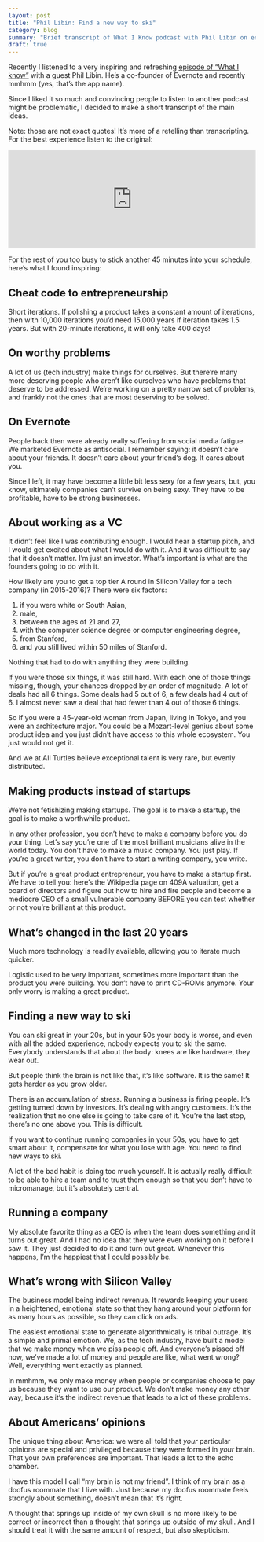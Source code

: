 ```yaml
---
layout: post
title: "Phil Libin: Find a new way to ski"
category: blog
summary: "Brief transcript of What I Know podcast with Phil Libin on entrepreneurship"
draft: true
---
```


Recently I listened to a very inspiring and refreshing [episode of “What I know”](https://www.inc.com/christine-lagorio/phil-libin-evernote-what-i-know-podcast.html) with a guest Phil Libin. He’s a co-founder of Evernote and recently mmhmm (yes, that’s the app name).

Since I liked it so much and convincing people to listen to another podcast might be problematic, I decided to make a short transcript of the main ideas.

Note: those are not exact quotes! It’s more of a retelling than transcripting. For the best experience listen to the original:

<iframe scrolling="no" src="https://playlist.megaphone.fm?e=MANV1024775177" width="100%" height="200" frameborder="0"></iframe>

For the rest of you too busy to stick another 45 minutes into your schedule, here’s what I found inspiring:

## Cheat code to entrepreneurship

Short iterations. If polishing a product takes a constant amount of iterations, then with 10,000 iterations you’d need 15,000 years if iteration takes 1.5 years. But with 20-minute iterations, it will only take 400 days!

## On worthy problems

A lot of us (tech industry) make things for ourselves. But there’re many more deserving people who aren’t like ourselves who have problems that deserve to be addressed. We’re working on a pretty narrow set of problems, and frankly not the ones that are most deserving to be solved.

## On Evernote

People back then were already really suffering from social media fatigue. We marketed Evernote as antisocial. I remember saying: it doesn’t care about your friends. It doesn’t care about your friend’s dog. It cares about you.

Since I left, it may have become a little bit less sexy for a few years, but, you know, ultimately companies can’t survive on being sexy. They have to be profitable, have to be strong businesses.

## About working as a VC

It didn’t feel like I was contributing enough. I would hear a startup pitch, and I would get excited about what I would do with it. And it was difficult to say that it doesn’t matter. I’m just an investor. What’s important is what are the founders going to do with it.

How likely are you to get a top tier A round in Silicon Valley for a tech company (in 2015-2016)? There were six factors:

1. if you were white or South Asian,
2. male,
3. between the ages of 21 and 27,
4. with the computer science degree or computer engineering degree,
5. from Stanford,
6. and you still lived within 50 miles of Stanford.

Nothing that had to do with anything they were building.

If you were those six things, it was still hard. With each one of those things missing, though, your chances dropped by an order of magnitude. A lot of deals had all 6 things. Some deals had 5 out of 6, a few deals had 4 out of 6. I almost never saw a deal that had fewer than 4 out of those 6 things.

So if you were a 45-year-old woman from Japan, living in Tokyo, and you were an architecture major. You could be a Mozart-level genius about some product idea and you just didn’t have access to this whole ecosystem. You just would not get it.

And we at All Turtles believe exceptional talent is very rare, but evenly distributed.

## Making products instead of startups

We’re not fetishizing making startups. The goal is to make a startup, the goal is to make a worthwhile product.

In any other profession, you don’t have to make a company before you do your thing. Let’s say you’re one of the most brilliant musicians alive in the world today. You don’t have to make a music company. You just play. If you’re a great writer, you don’t have to start a writing company, you write.

But if you’re a great product entrepreneur, you have to make a startup first. We have to tell you: here’s the Wikipedia page on 409A valuation, get a board of directors and figure out how to hire and fire people and become a mediocre CEO of a small vulnerable company BEFORE you can test whether or not you’re brilliant at this product.

## What’s changed in the last 20 years

Much more technology is readily available, allowing you to iterate much quicker.

Logistic used to be very important, sometimes more important than the product you were building. You don’t have to print CD-ROMs anymore. Your only worry is making a great product.

## Finding a new way to ski

You can ski great in your 20s, but in your 50s your body is worse, and even with all the added experience, nobody expects you to ski the same. Everybody understands that about the body: knees are like hardware, they wear out.

But people think the brain is not like that, it’s like software. It is the same! It gets harder as you grow older.

There is an accumulation of stress. Running a business is firing people. It’s getting turned down by investors. It’s dealing with angry customers. It’s the realization that no one else is going to take care of it. You’re the last stop, there’s no one above you. This is difficult.

If you want to continue running companies in your 50s, you have to get smart about it, compensate for what you lose with age. You need to find new ways to ski.

A lot of the bad habit is doing too much yourself. It is actually really difficult to be able to hire a team and to trust them enough so that you don’t have to micromanage, but it’s absolutely central.

## Running a company

My absolute favorite thing as a CEO is when the team does something and it turns out great. And I had no idea that they were even working on it before I saw it. They just decided to do it and turn out great. Whenever this happens, I’m the happiest that I could possibly be.

## What’s wrong with Silicon Valley

The business model being indirect revenue. It rewards keeping your users in a heightened, emotional state so that they hang around your platform for as many hours as possible, so they can click on ads.

The easiest emotional state to generate algorithmically is tribal outrage. It’s a simple and primal emotion. We, as the tech industry, have built a model that we make money when we piss people off. And everyone’s pissed off now, we’ve made a lot of money and people are like, what went wrong? Well, everything went exactly as planned.

In mmhmm, we only make money when people or companies choose to pay us because they want to use our product. We don’t make money any other way, because it’s the indirect revenue that leads to a lot of these problems.

## About Americans’ opinions

The unique thing about America: we were all told that _your_ particular opinions are special and privileged because they were formed in _your_ brain. That your own preferences are important. That leads a lot to the echo chamber.

I have this model I call “my brain is not my friend”. I think of my brain as a doofus roommate that I live with. Just because my doofus roommate feels strongly about something, doesn’t mean that it’s right.  

A thought that springs up inside of my own skull is no more likely to be correct or incorrect than a thought that springs up outside of my skull. And I should treat it with the same amount of respect, but also skepticism.
